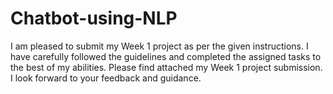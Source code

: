 # Chatbot-using-NLP
I am pleased to submit my Week 1 project as per the given instructions. I have carefully followed the guidelines and completed the assigned tasks to the best of my abilities.
Please find attached my Week 1 project submission. I look forward to your feedback and guidance.
